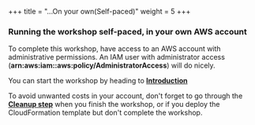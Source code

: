 +++
title = "...On your own(Self-paced)"
weight = 5
+++

### Running the workshop self-paced, in your own AWS account


To complete this workshop, have access to an AWS account with administrative permissions. An IAM user with administrator access (**arn:aws:iam::aws:policy/AdministratorAccess**) will do nicely.

You can start the workshop by heading to [**Introduction**](/ecs-spot-capacity-providers/introduction.html)

To avoid unwanted costs in your account, don't forget to go through the [**Cleanup step**](/ecs-spot-capacity-providers/cleanup.html) when you finish the workshop, or if you deploy the CloudFormation template but don't complete the workshop.
